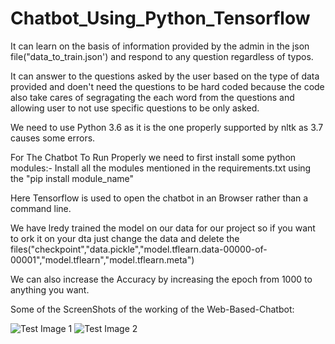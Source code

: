 # Chatbot_Using_Python_Tensorflow
It can learn on the basis of information provided by the admin in the json file("data_to_train.json') and respond to any question regardless of typos.

It can answer to the questions asked by the user based on the type of data provided and doen't need the questions to be hard coded because the code also take cares of segragating the each word from the questions and allowing user to not use specific questions to be only asked.

We need to use Python 3.6 as it is the one properly supported by nltk as 3.7 causes some errors. 

For The Chatbot To Run Properly we need to first install some python modules:-
Install all the modules mentioned in the requirements.txt using the "pip install module_name"

Here Tensorflow is used to open the chatbot in an Browser rather than a command line.

We have lredy trained the model on our data for our project so if you want to ork it on your dta just change the data and delete the files("checkpoint","data.pickle","model.tflearn.data-00000-of-00001","model.tflearn","model.tflearn.meta")


We can also increase the Accuracy by increasing the epoch from 1000 to anything you want.

Some of the ScreenShots of the working of the Web-Based-Chatbot:


![Test Image 1](https://user-images.githubusercontent.com/47482315/69878995-56703f00-12ec-11ea-837a-53c85ac9936d.PNG)
![Test Image 2](https://user-images.githubusercontent.com/47482315/69878996-5708d580-12ec-11ea-8927-518d826a5fe8.PNG)
